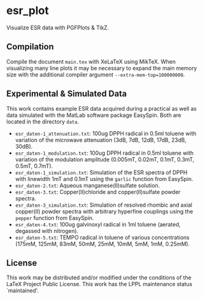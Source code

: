 # esr_plot

Visualize ESR data with PGFPlots & TikZ.

## Compilation

Compile the document ``main.tex`` with XeLaTeX using MikTeX. When visualizing many line plots it may be necessary to 
expand the main memory size with the additional compiler argument ``--extra-mem-top=100000000``.

## Experimental & Simulated Data

This work contains example ESR data acquired during a practical as well as data simulated with the MatLab software 
package EasySpin. Both are located in the directory ``data``.
- ``esr_daten-1_attenuation.txt``: 100ug DPPH radical in 0.5ml toluene with variation of the microwave attenuation
(3dB, 7dB, 12dB, 17dB, 23dB, 30dB).
- ``esr_daten-1_modulation.txt``: 100ug DPPH radical in 0.5ml toluene with variation of the modulation amplitude
(0.005mT, 0.02mT, 0.1mT, 0.3mT, 0.5mT, 0.7mT).
- ``esr_daten-1_simulation.txt``: Simulation of the ESR spectra of DPPH with linewidth 1mT and 0.1mT using the 
``garlic`` function from EasySpin.
- ``esr_daten-2.txt``: Aqueous manganese(II)sulfate solution.
- ``esr_daten-3.txt``: Copper(II)chloride and copper(II)sulfate powder spectra.
- ``esr_daten-3_simulation.txt``: Simulation of resolved rhombic and axial copper(II) powder spectra with arbitrary 
hyperfine couplings using the ``pepper`` function from EasySpin.
- ``esr_daten-4.txt``: 100ug galvinoxyl radical in 1ml toluene (aerated, degassed with nitrogen).
- ``esr_daten-5.txt``: TEMPO radical in toluene of various concentrations 
(175mM, 125mM, 83mM, 50mM, 25mM, 10mM, 5mM, 1mM, 0.25mM).

## License

This work may be distributed and/or modified under the conditions of the LaTeX Project Public License. This work has 
the LPPL maintenance status `maintained'.